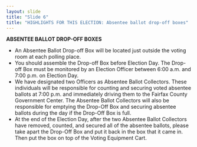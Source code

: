```yaml
---
layout: slide
title: "Slide 6"
title: "HIGHLIGHTS FOR THIS ELECTION: Absentee ballot drop-off boxes"
---
```


**ABSENTEE BALLOT DROP-OFF BOXES**

- An Absentee Ballot Drop-off Box will be located just outside the voting room at each polling place.
- You should assemble the Drop-off Box before Election Day. The Drop-off Box must be monitored by an Election Officer between 6:00 a.m. and 7:00 p.m. on Election Day.
- We have designated two Officers as Absentee Ballot Collectors. These individuals will be responsible for counting and securing voted absentee ballots at 7:00 p.m. and immediately driving them to the Fairfax County Government Center. The Absentee Ballot Collectors will also be responsible for emptying the Drop-Off Box and securing absentee ballots during the day if the Drop-Off Box is full.
- At the end of the Election Day, after the two Absentee Ballot Collectors have removed, counted, and secured all of the absentee ballots, please take apart the Drop-Off Box and put it back in the box that it came in. Then put the box on top of the Voting Equipment Cart.
